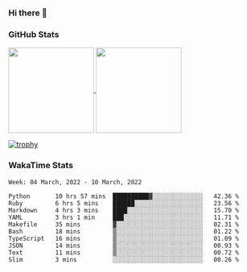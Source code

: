 ### Hi there 👋

### GitHub Stats

<a href="https://github.com/anuraghazra/github-readme-stats">
  <img align="center" height="170px" src="https://github-readme-stats.vercel.app/api/top-langs/?username=tksfjt1024&layout=compact&count_private=true&show_icons=true&show_icons=true&theme=graywhite" />
</a>
<a href="https://github.com/anuraghazra/github-readme-stats">
  <img align="center" height="170px" src="https://github-readme-stats.vercel.app/api?username=tksfjt1024&count_private=true&show_icons=true&show_icons=true&theme=graywhite" />
</a>

[![trophy](https://github-profile-trophy.vercel.app/?username=tksfjt1024)](https://github.com/ryo-ma/github-profile-trophy)

### WakaTime Stats

<!--START_SECTION:waka-->
```text
Week: 04 March, 2022 - 10 March, 2022

Python       10 hrs 57 mins  ██████████▓░░░░░░░░░░░░░░   42.36 % 
Ruby         6 hrs 5 mins    ██████░░░░░░░░░░░░░░░░░░░   23.56 % 
Markdown     4 hrs 3 mins    ████░░░░░░░░░░░░░░░░░░░░░   15.70 % 
YAML         3 hrs 1 min     ███░░░░░░░░░░░░░░░░░░░░░░   11.71 % 
Makefile     35 mins         ▓░░░░░░░░░░░░░░░░░░░░░░░░   02.31 % 
Bash         18 mins         ▒░░░░░░░░░░░░░░░░░░░░░░░░   01.22 % 
TypeScript   16 mins         ▒░░░░░░░░░░░░░░░░░░░░░░░░   01.09 % 
JSON         14 mins         ▒░░░░░░░░░░░░░░░░░░░░░░░░   00.93 % 
Text         11 mins         ▒░░░░░░░░░░░░░░░░░░░░░░░░   00.72 % 
Slim         3 mins          ░░░░░░░░░░░░░░░░░░░░░░░░░   00.26 % 
```
<!--END_SECTION:waka-->
